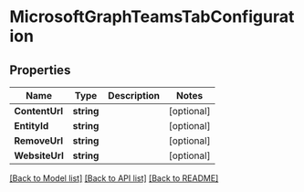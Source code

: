 # MicrosoftGraphTeamsTabConfiguration

## Properties

Name | Type | Description | Notes
------------ | ------------- | ------------- | -------------
**ContentUrl** | **string** |  | [optional] 
**EntityId** | **string** |  | [optional] 
**RemoveUrl** | **string** |  | [optional] 
**WebsiteUrl** | **string** |  | [optional] 

[[Back to Model list]](../README.md#documentation-for-models) [[Back to API list]](../README.md#documentation-for-api-endpoints) [[Back to README]](../README.md)


